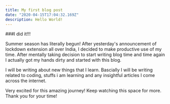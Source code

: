 ```yaml
---
title: My first blog post
date: "2020-04-15T17:04:32.169Z"
description: Hello World!
---
```


###I did it!!!

Summer season has literally begun! After yesterday's announcement of lockdown extension all over India, I decided to make productive use of my time. After mentally taking decision to start writing blog time and time again I actually got my hands dirty and started with this blog.

I will be writing about new things that I learn. Bascially I will be writing related to coding, stuffs i am learning and any insightful articles I come across the internet.

Very excited for this amazing journey! Keep watching this space for more. Thank you for your time!
